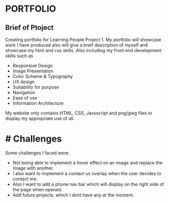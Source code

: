 # PORTFOLIO

## Brief of Ptoject

Creating portfolio for Learning People Project 1.
My portfolio will showcase work I have produced also will give a breif description of myself and showcase my html and css skills.
Also including my front end development skills such as 
- Responsive Design
- Image Presentation
- Color Scheme & Typography
- UX design
- Suitability for purpose
- Navigation
- Ease of use
- Information Architecture

My website only contains HTML, CSS, Javsscript and png/jpeg files to display my appropriate use of all.

# # Challenges

Some challenges I faced were: 
- Not being able to implement a hover effect on an image and replace the image with another.
- I also want to implement a contact us overlay when the user decides to contact me.
- Also I want to add a phone nav bar which will display on the right side of the page when opened.
- Add future projects, which I dont have any at the moment.

